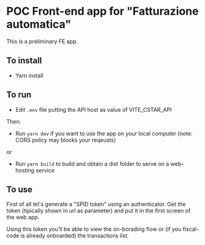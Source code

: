# POC Front-end app for "Fatturazione automatica"

This is a preliminary FE app.

## To install

- Yarn install

## To run

- Edit `.env` file putting the API host as value of VITE_CSTAR_API

Then:

- Run `yarn dev` if you want to use the app on your local computer (note: CORS policy may blocks your reqeusts)

or

- Run `yarn build` to build and obtain a dist folder to serve on a web-hosting service

## To use

First of all let's generate a "SPID token" using an authenticator. Get the token (tipically shown in url as parameter) and put it in the first screen
of the web app.

Using this token you'll be able to view the on-borading flow or (if you fiscal-code is already onboarded) the transactions list.
